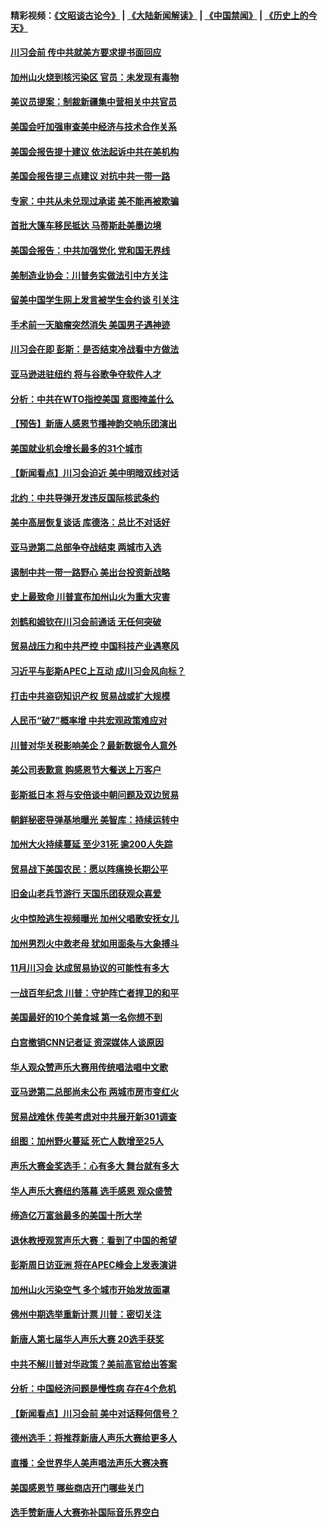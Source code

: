 #### 精彩视频：[《文昭谈古论今》](https://github.com/gfw-breaker/wenzhao/blob/master/README.md?t=11150631) | [《大陆新闻解读》](https://github.com/gfw-breaker/ntdtv-comedy/blob/master/README.md?t=11150631) | [《中国禁闻》](https://github.com/gfw-breaker/ntdtv-news/blob/master/README.md?t=11150631) | [《历史上的今天》](https://github.com/gfw-breaker/today-in-history/blob/master/README.md?t=11150631) 

#### [川习会前 传中共就美方要求提书面回应](../pages/nsc412/n10852470.md?t=11150631) 

#### [加州山火烧到核污染区 官员：未发现有毒物](../pages/nsc412/n10852387.md?t=11150631) 

#### [美议员提案：制裁新疆集中营相关中共官员](../pages/nsc412/n10852429.md?t=11150631) 

#### [美国会吁加强审查美中经济与技术合作关系](../pages/nsc412/n10852368.md?t=11150631) 

#### [美国会报告提十建议 依法起诉中共在美机构](../pages/nsc412/n10851671.md?t=11150631) 

#### [美国会报告提三点建议 对抗中共一带一路](../pages/nsc412/n10852252.md?t=11150631) 

#### [专家：中共从未兑现过承诺 美不能再被欺骗](../pages/nsc412/n10851988.md?t=11150631) 

#### [首批大篷车移民抵达 马蒂斯赴美墨边境](../pages/nsc412/n10851949.md?t=11150631) 

#### [美国会报告：中共加强党化 党和国无界线](../pages/nsc412/n10851682.md?t=11150631) 

#### [美制造业协会：川普务实做法引中方关注](../pages/nsc412/n10851022.md?t=11150631) 

#### [留美中国学生网上发言被学生会约谈 引关注](../pages/nsc412/n10850335.md?t=11150631) 

#### [手术前一天脑瘤突然消失 美国男子遇神迹](../pages/nsc412/n10850402.md?t=11150631) 

#### [川习会在即 彭斯：是否结束冷战看中方做法](../pages/nsc412/n10849918.md?t=11150631) 

#### [亚马逊进驻纽约 将与谷歌争夺软件人才](../pages/nsc412/n10850103.md?t=11150631) 

#### [分析：中共在WTO指控美国 意图掩盖什么](../pages/nsc412/n10849991.md?t=11150631) 

#### [【预告】新唐人感恩节播神韵交响乐团演出](../pages/nsc412/n10849459.md?t=11150631) 

#### [美国就业机会增长最多的31个城市](../pages/nsc412/n10849779.md?t=11150631) 

#### [【新闻看点】川习会迫近 美中明暗双线对话](../pages/nsc412/n10849537.md?t=11150631) 

#### [北约：中共导弹开发违反国际核武条约](../pages/nsc412/n10849551.md?t=11150631) 

#### [美中高层恢复谈话 库德洛：总比不对话好](../pages/nsc412/n10849556.md?t=11150631) 

#### [亚马逊第二总部争夺战结束 两城市入选](../pages/nsc412/n10849466.md?t=11150631) 

#### [遏制中共一带一路野心 美出台投资新战略](../pages/nsc412/n10849450.md?t=11150631) 

#### [史上最致命 川普宣布加州山火为重大灾害](../pages/nsc412/n10848539.md?t=11150631) 

#### [刘鹤和姆钦在川习会前通话 无任何突破](../pages/nsc412/n10848020.md?t=11150631) 

#### [贸易战压力和中共严控 中国科技产业遇寒风](../pages/nsc412/n10847923.md?t=11150631) 

#### [习近平与彭斯APEC上互动 成川习会风向标？](../pages/nsc412/n10847020.md?t=11150631) 

#### [打击中共盗窃知识产权 贸易战或扩大规模](../pages/nsc412/n10847555.md?t=11150631) 

#### [人民币“破7”概率增 中共宏观政策难应对](../pages/nsc412/n10847226.md?t=11150631) 

#### [川普对华关税影响美企？最新数据令人意外](../pages/nsc412/n10847315.md?t=11150631) 

#### [美公司表歉意 购感恩节大餐送上万客户](../pages/nsc412/n10847299.md?t=11150631) 

#### [彭斯抵日本 将与安倍谈中朝问题及双边贸易](../pages/nsc412/n10847210.md?t=11150631) 

#### [朝鲜秘密导弹基地曝光 美智库：持续运转中](../pages/nsc412/n10847109.md?t=11150631) 

#### [加州大火持续蔓延 至少31死 逾200人失踪](../pages/nsc412/n10847045.md?t=11150631) 

#### [贸易战下美国农民：愿以阵痛换长期公平](../pages/nsc412/n10846451.md?t=11150631) 

#### [旧金山老兵节游行  天国乐团获观众喜爱](../pages/nsc412/n10845851.md?t=11150631) 

#### [火中惊险逃生视频曝光 加州父唱歌安抚女儿](../pages/nsc412/n10845756.md?t=11150631) 

#### [加州男烈火中救老母 犹如用面条与大象搏斗](../pages/nsc412/n10845700.md?t=11150631) 

#### [11月川习会 达成贸易协议的可能性有多大](../pages/nsc412/n10845515.md?t=11150631) 

#### [一战百年纪念 川普：守护阵亡者捍卫的和平](../pages/nsc412/n10845450.md?t=11150631) 

#### [美国最好的10个美食城 第一名你想不到](../pages/nsc412/n10842746.md?t=11150631) 

#### [白宫撤销CNN记者证 资深媒体人谈原因](../pages/nsc412/n10845359.md?t=11150631) 

#### [华人观众赞声乐大赛用传统唱法唱中文歌](../pages/nsc412/n10844686.md?t=11150631) 

#### [亚马逊第二总部尚未公布 两城市房市变红火](../pages/nsc412/n10845253.md?t=11150631) 

#### [贸易战难休 传美考虑对中共展开新301调查](../pages/nsc412/n10845197.md?t=11150631) 

#### [组图：加州野火蔓延 死亡人数增至25人](../pages/nsc412/n10844810.md?t=11150631) 

#### [声乐大赛金奖选手：心有多大 舞台就有多大](../pages/nsc412/n10844844.md?t=11150631) 

#### [华人声乐大赛纽约落幕 选手感恩 观众盛赞](../pages/nsc412/n10844147.md?t=11150631) 

#### [缔造亿万富翁最多的美国十所大学](../pages/nsc412/n10843585.md?t=11150631) 

#### [退休教授观赏声乐大赛：看到了中国的希望](../pages/nsc412/n10844322.md?t=11150631) 

#### [彭斯周日访亚洲 将在APEC峰会上发表演讲](../pages/nsc412/n10844075.md?t=11150631) 

#### [加州山火污染空气 多个城市开始发放面罩](../pages/nsc412/n10844214.md?t=11150631) 

#### [佛州中期选举重新计票 川普：密切关注](../pages/nsc412/n10843995.md?t=11150631) 

#### [新唐人第七届华人声乐大赛 20选手获奖](../pages/nsc412/n10843925.md?t=11150631) 

#### [中共不解川普对华政策？美前高官给出答案](../pages/nsc412/n10843797.md?t=11150631) 

#### [分析：中国经济问题是慢性病 存在4个危机](../pages/nsc412/n10843504.md?t=11150631) 

#### [【新闻看点】川习会前 美中对话释何信号？](../pages/nsc412/n10843452.md?t=11150631) 

#### [德州选手：将推荐新唐人声乐大赛给更多人](../pages/nsc412/n10843628.md?t=11150631) 

#### [直播：全世界华人美声唱法声乐大赛决赛](../pages/nsc412/n10836869.md?t=11150631) 

#### [美国感恩节 哪些商店开门哪些关门](../pages/nsc412/n10843556.md?t=11150631) 

#### [选手赞新唐人大赛弥补国际音乐界空白](../pages/nsc412/n10842703.md?t=11150631) 

